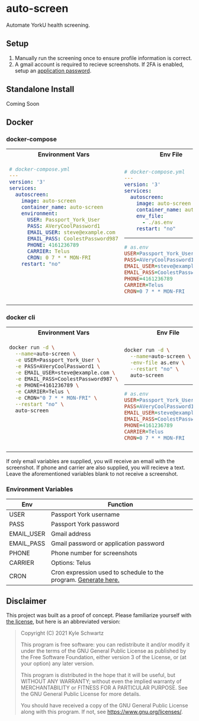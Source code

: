 # auto-screen

Automate YorkU health screening.

## Setup

1. Manually run the screening once to ensure profile information is correct.
2. A gmail account is required to recieve screenshots. If 2FA is enabled, setup an [application password](https://www.lifewire.com/get-a-password-to-access-gmail-by-pop-imap-2-1171882).

## Standalone Install

Coming Soon

## Docker

### docker-compose

<table>
  <tr>
    <th>Environment Vars</th>
    <th>Env File</th>
  </tr>
<tr>
<td>

<!-- prettier-ignore -->
  ```yaml
  # docker-compose.yml
  ---
  version: '3'
  services:
    autoscreen:
      image: auto-screen
      container_name: auto-screen
      environment:
        USER: Passport_York_User
        PASS: AVeryCoolPassword1
        EMAIL_USER: steve@example.com
        EMAIL_PASS: CoolestPassword987
        PHONE: 4161236789
        CARRIER: Telus
        CRON: 0 7 * * MON-FRI
      restart: "no"
  
  
  
  
  
  
  
  ```

<img width="441" height="1">
</td>
<td>

<!-- prettier-ignore -->
  ```yaml
  # docker-compose.yml
  ---
  version: '3'
  services:
    autoscreen:
      image: auto-screen
      container_name: auto-screen
      env_file:
        - ./as.env
      restart: "no"
  ```

<hr>
  <!-- prettier-ignore -->

```ini
# as.env
USER=Passport_York_User
PASS=AVeryCoolPassword1
EMAIL_USER=steve@example.com
EMAIL_PASS=CoolestPassword987
PHONE=4161236789
CARRIER=Telus
CRON=0 7 * * MON-FRI
```

<img width="441" height="1">
</td>
</tr>
</table>

### docker cli

<table>
  <tr>
    <th>Environment Vars</th>
    <th>Env File</th>
  </tr>
<tr>
<td>

<!-- prettier-ignore -->
```sh
docker run -d \
  --name=auto-screen \
  -e USER=Passport_York_User \
  -e PASS=AVeryCoolPassword1 \
  -e EMAIL_USER=steve@example.com \
  -e EMAIL_PASS=CoolestPassword987 \
  -e PHONE=4161236789 \
  -e CARRIER=Telus \
  -e CRON="0 7 * * MON-FRI" \
  --restart "no" \
  auto-screen




  
```

<img width="441" height="1">
</td>
<td>

<!-- prettier-ignore -->
```sh
docker run -d \
  --name=auto-screen \
  -env-file as.env \
  --restart "no" \
  auto-screen
```

<hr>
  <!-- prettier-ignore -->

```ini
# as.env
USER=Passport_York_User
PASS=AVeryCoolPassword1
EMAIL_USER=steve@example.com
EMAIL_PASS=CoolestPassword987
PHONE=4161236789
CARRIER=Telus
CRON=0 7 * * MON-FRI
```

<img width="441" height="1">
</td>
</tr>
</table>

If only email variables are supplied, you will receive an email with the screenshot. If phone and carrier are also supplied, you will recieve a text. Leave the aforementioned variables blank to not receive a screenshot.

### Environment Variables

| Env        | Function                                                                                          |
| ---------- | ------------------------------------------------------------------------------------------------- |
| USER       | Passport York username                                                                            |
| PASS       | Passport York password                                                                            |
| EMAIL_USER | Gmail address                                                                                     |
| EMAIL_PASS | Gmail password or application password                                                            |
| PHONE      | Phone number for screenshots                                                                      |
| CARRIER    | Options: Telus                                                                                    |
| CRON       | Cron expression used to schedule to the program. [Generate here.](https://crontab-generator.com/) |

## Disclaimer

This project was built as a proof of concept. Please familiarize yourself with [the license](COPYING), but here is an abbreviated version:

> Copyright (C) 2021 Kyle Schwartz
>
> This program is free software: you can redistribute it and/or modify
> it under the terms of the GNU General Public License as published by
> the Free Software Foundation, either version 3 of the License, or
> (at your option) any later version.
>
> This program is distributed in the hope that it will be useful,
> but WITHOUT ANY WARRANTY; without even the implied warranty of
> MERCHANTABILITY or FITNESS FOR A PARTICULAR PURPOSE. See the
> GNU General Public License for more details.
>
> You should have received a copy of the GNU General Public License
> along with this program. If not, see https://www.gnu.org/licenses/.

